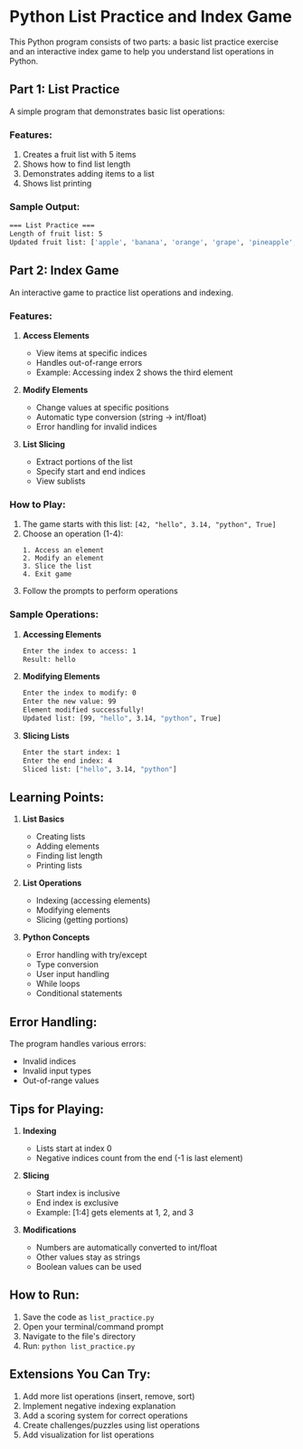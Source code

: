 # Python List Practice and Index Game

This Python program consists of two parts: a basic list practice exercise and an interactive index game to help you understand list operations in Python.

## Part 1: List Practice

A simple program that demonstrates basic list operations:

### Features:
1. Creates a fruit list with 5 items
2. Shows how to find list length
3. Demonstrates adding items to a list
4. Shows list printing

### Sample Output:
```bash
=== List Practice ===
Length of fruit list: 5
Updated fruit list: ['apple', 'banana', 'orange', 'grape', 'pineapple', 'mango']
```

## Part 2: Index Game

An interactive game to practice list operations and indexing.

### Features:

1. **Access Elements**
   - View items at specific indices
   - Handles out-of-range errors
   - Example: Accessing index 2 shows the third element

2. **Modify Elements**
   - Change values at specific positions
   - Automatic type conversion (string → int/float)
   - Error handling for invalid indices

3. **List Slicing**
   - Extract portions of the list
   - Specify start and end indices
   - View sublists

### How to Play:

1. The game starts with this list: `[42, "hello", 3.14, "python", True]`
2. Choose an operation (1-4):
   ```
   1. Access an element
   2. Modify an element
   3. Slice the list
   4. Exit game
   ```
3. Follow the prompts to perform operations

### Sample Operations:

1. **Accessing Elements**
   ```bash
   Enter the index to access: 1
   Result: hello
   ```

2. **Modifying Elements**
   ```bash
   Enter the index to modify: 0
   Enter the new value: 99
   Element modified successfully!
   Updated list: [99, "hello", 3.14, "python", True]
   ```

3. **Slicing Lists**
   ```bash
   Enter the start index: 1
   Enter the end index: 4
   Sliced list: ["hello", 3.14, "python"]
   ```

## Learning Points:

1. **List Basics**
   - Creating lists
   - Adding elements
   - Finding list length
   - Printing lists

2. **List Operations**
   - Indexing (accessing elements)
   - Modifying elements
   - Slicing (getting portions)

3. **Python Concepts**
   - Error handling with try/except
   - Type conversion
   - User input handling
   - While loops
   - Conditional statements

## Error Handling:

The program handles various errors:
- Invalid indices
- Invalid input types
- Out-of-range values

## Tips for Playing:

1. **Indexing**
   - Lists start at index 0
   - Negative indices count from the end (-1 is last element)

2. **Slicing**
   - Start index is inclusive
   - End index is exclusive
   - Example: [1:4] gets elements at 1, 2, and 3

3. **Modifications**
   - Numbers are automatically converted to int/float
   - Other values stay as strings
   - Boolean values can be used

## How to Run:

1. Save the code as `list_practice.py`
2. Open your terminal/command prompt
3. Navigate to the file's directory
4. Run: `python list_practice.py`

## Extensions You Can Try:

1. Add more list operations (insert, remove, sort)
2. Implement negative indexing explanation
3. Add a scoring system for correct operations
4. Create challenges/puzzles using list operations
5. Add visualization for list operations
